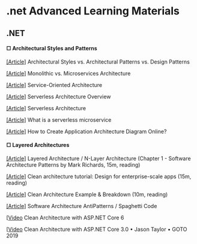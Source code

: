 ﻿# .net Advanced Learning Materials

## .NET
####  □ Architectural Styles and Patterns

[[Article]](https://herbertograca.com/2017/07/28/architectural-styles-vs-architectural-patterns-vs-design-patterns/) Architectural Styles vs. Architectural Patterns vs. Design Patterns

[[Article]](https://articles.microservices.com/monolithic-vs-microservices-architecture-5c4848858f59) Monolithic vs. Microservices Architecture 

[[Article]](https://www.ibm.com/topics/soa) Service-Oriented Architecture 

[[Article]](https://www.datadoghq.com/knowledge-center/serverless-architecture/#:~:text=Any%20user%20activity%20that%20triggers,a%20chain%20of%20serverless%20functions.) Serverless Architecture Overview

[[Article]](https://martinfowler.com/articles/serverless.html) Serverless Architecture

[[Article]](https://www.cloudflare.com/learning/serverless/glossary/serverless-microservice/) What is a serverless microservice

[[Article]](https://geekflare.com/create-application-architecture-diagram/) How to Create Application Architecture Diagram Online? 

####  □ Layered Architectures

[[Article]](https://www.oreilly.com/library/view/software-architecture-patterns/9781491971437/ch01.html) Layered Architecture / N-Layer Architecture (Chapter 1 - Software Architecture Patterns by Mark Richards, 15m, reading)

[[Article]](https://www.educative.io/blog/clean-architecture-tutorial) ﻿Clean architecture tutorial: Design for enterprise-scale apps (15m, reading)

[[Article]](https://codeopinion.com/clean-architecture-example-breakdown/) Clean Architecture Example & Breakdown (10m, reading)

[[Article]](https://sourcemaking.com/antipatterns/software-architecture-antipatterns) Software Architecture AntiPatterns / Spaghetti Code

[[Video](https://www.youtube.com/watch?v=lkmvnjypENw&ab_channel=dotnet) Clean Architecture with ASP.NET Core 6

[[Video](https://www.youtube.com/watch?v=dK4Yb6-LxAk&ab_channel=GOTOConferences) Clean Architecture with ASP.NET Core 3.0 • Jason Taylor • GOTO 2019








